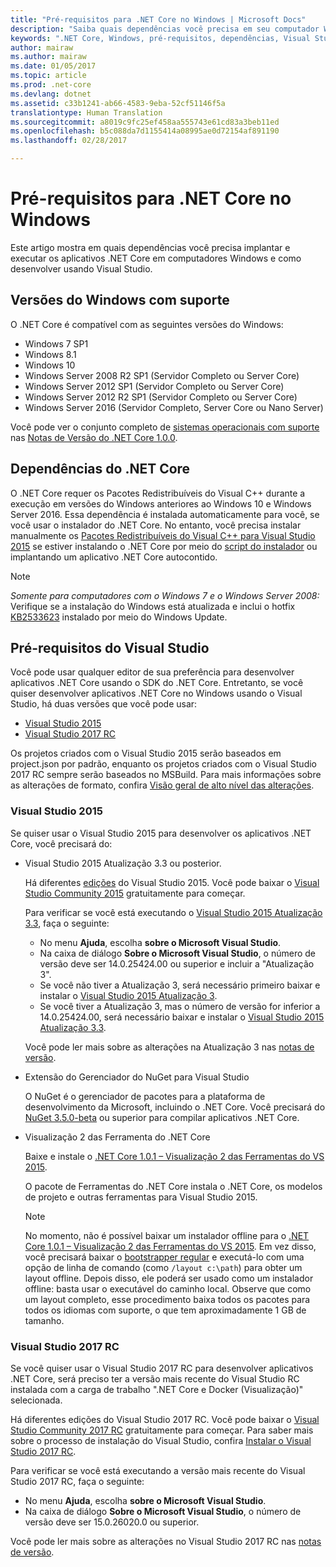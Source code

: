 ```yaml
---
title: "Pré-requisitos para .NET Core no Windows | Microsoft Docs"
description: "Saiba quais dependências você precisa em seu computador Windows para desenvolver e executar aplicativos .NET Core."
keywords: ".NET Core, Windows, pré-requisitos, dependências, Visual Studio"
author: mairaw
ms.author: mairaw
ms.date: 01/05/2017
ms.topic: article
ms.prod: .net-core
ms.devlang: dotnet
ms.assetid: c33b1241-ab66-4583-9eba-52cf51146f5a
translationtype: Human Translation
ms.sourcegitcommit: a8019c9fc25ef458aa555743e61cd83a3beb11ed
ms.openlocfilehash: b5c088da7d1155414a08995ae0d72154af891190
ms.lasthandoff: 02/28/2017

---
```


# <a name="prerequisites-for-net-core-on-windows"></a>Pré-requisitos para .NET Core no Windows

Este artigo mostra em quais dependências você precisa implantar e executar os aplicativos .NET Core em computadores Windows e como desenvolver usando Visual Studio.

## <a name="supported-windows-versions"></a>Versões do Windows com suporte

O .NET Core é compatível com as seguintes versões do Windows:

* Windows 7 SP1
* Windows 8.1
* Windows 10
* Windows Server 2008 R2 SP1 (Servidor Completo ou Server Core)
* Windows Server 2012 SP1 (Servidor Completo ou Server Core)
* Windows Server 2012 R2 SP1 (Servidor Completo ou Server Core)
* Windows Server 2016 (Servidor Completo, Server Core ou Nano Server)

Você pode ver o conjunto completo de [sistemas operacionais com suporte](https://github.com/dotnet/core/blob/master/release-notes/1.0/1.0.0.md#rtm-platform-support) nas [Notas de Versão do .NET Core 1.0.0](https://github.com/dotnet/core/blob/master/release-notes/1.0/1.0.0.md).

## <a name="net-core-dependencies"></a>Dependências do .NET Core

O .NET Core requer os Pacotes Redistribuíveis do Visual C++ durante a execução em versões do Windows anteriores ao Windows 10 e Windows Server 2016. Essa dependência é instalada automaticamente para você, se você usar o instalador do .NET Core. No entanto, você precisa instalar manualmente os [Pacotes Redistribuíveis do Visual C++ para Visual Studio 2015](https://www.microsoft.com/en-us/download/details.aspx?id=48145) se estiver instalando o .NET Core por meio do [script do instalador](https://docs.microsoft.com/en-us/dotnet/articles/core/tools/dotnet-install-script) ou implantando um aplicativo .NET Core autocontido.

> [!NOTE]
> <em>Somente para computadores com o Windows 7 e o Windows Server 2008:</em><br>
> Verifique se a instalação do Windows está atualizada e inclui o hotfix [KB2533623](https://support.microsoft.com/en-us/kb/2533623) instalado por meio do Windows Update.

## <a name="prerequisites-with-visual-studio"></a>Pré-requisitos do Visual Studio

Você pode usar qualquer editor de sua preferência para desenvolver aplicativos .NET Core usando o SDK do .NET Core. Entretanto, se você quiser desenvolver aplicativos .NET Core no Windows usando o Visual Studio, há duas versões que você pode usar:

* [Visual Studio 2015](#visual-studio-2015)
* [Visual Studio 2017 RC](#visual-studio-2017-rc)

Os projetos criados com o Visual Studio 2015 serão baseados em project.json por padrão, enquanto os projetos criados com o Visual Studio 2017 RC sempre serão baseados no MSBuild. Para mais informações sobre as alterações de formato, confira [Visão geral de alto nível das alterações](./preview3/tools/layering.md).

### <a name="visual-studio-2015"></a>Visual Studio 2015

Se quiser usar o Visual Studio 2015 para desenvolver os aplicativos .NET Core, você precisará do:

* Visual Studio 2015 Atualização 3.3 ou posterior.

   Há diferentes [edições](https://www.visualstudio.com/vs/compare) do Visual Studio 2015. Você pode baixar o [Visual Studio Community 2015](https://www.visualstudio.com/downloads/) gratuitamente para começar. 

   Para verificar se você está executando o [Visual Studio 2015 Atualização 3.3](https://msdn.microsoft.com/library/mt752379.aspx), faça o seguinte:

   * No menu **Ajuda**, escolha **sobre o Microsoft Visual Studio**.
   * Na caixa de diálogo **Sobre o Microsoft Visual Studio**, o número de versão deve ser 14.0.25424.00 ou superior e incluir a "Atualização 3".
   * Se você não tiver a Atualização 3, será necessário primeiro baixar e instalar o [Visual Studio 2015 Atualização 3](https://www.visualstudio.com/news/releasenotes/vs2015-update3-vs).
   * Se você tiver a Atualização 3, mas o número de versão for inferior a 14.0.25424.00, será necessário baixar e instalar o [Visual Studio 2015 Atualização 3.3](https://msdn.microsoft.com/library/mt752379.aspx).

   Você pode ler mais sobre as alterações na Atualização 3 nas [notas de versão](https://www.visualstudio.com/news/releasenotes/vs2015-update3-vs).

* Extensão do Gerenciador do NuGet para Visual Studio

   O NuGet é o gerenciador de pacotes para a plataforma de desenvolvimento da Microsoft, incluindo o .NET Core. Você precisará do [NuGet 3.5.0-beta](https://dist.nuget.org/visualstudio-2015-vsix/v3.5.0-beta/NuGet.Tools.vsix) ou superior para compilar aplicativos .NET Core.

* Visualização 2 das Ferramenta do .NET Core

   Baixe e instale o [.NET Core 1.0.1 – Visualização 2 das Ferramentas do VS 2015][sdk]. 

   O pacote de Ferramentas do .NET Core instala o .NET Core, os modelos de projeto e outras ferramentas para Visual Studio 2015.

   > [!NOTE]
   > No momento, não é possível baixar um instalador offline para o [.NET Core 1.0.1 – Visualização 2 das Ferramentas do VS 2015][sdk]. Em vez disso, você precisará baixar o [bootstrapper regular][sdk] e executá-lo com uma opção de linha de comando (como `/layout c:\path`) para obter um layout offline. Depois disso, ele poderá ser usado como um instalador offline: basta usar o executável do caminho local. Observe que como um layout completo, esse procedimento baixa todos os pacotes para todos os idiomas com suporte, o que tem aproximadamente 1 GB de tamanho.

### <a name="visual-studio-2017-rc"></a>Visual Studio 2017 RC

Se você quiser usar o Visual Studio 2017 RC para desenvolver aplicativos .NET Core, será preciso ter a versão mais recente do Visual Studio RC instalada com a carga de trabalho ".NET Core e Docker (Visualização)" selecionada. 

Há diferentes edições do Visual Studio 2017 RC. Você pode baixar o [Visual Studio Community 2017 RC](https://www.visualstudio.com/vs/visual-studio-2017-rc/#downloadvs) gratuitamente para começar.  Para saber mais sobre o processo de instalação do Visual Studio, confira [Instalar o Visual Studio 2017 RC](https://docs.microsoft.com/en-us/visualstudio/install/install-visual-studio).

Para verificar se você está executando a versão mais recente do Visual Studio 2017 RC, faça o seguinte:

* No menu **Ajuda**, escolha **sobre o Microsoft Visual Studio**.
* Na caixa de diálogo **Sobre o Microsoft Visual Studio**, o número de versão deve ser 15.0.26020.0 ou superior.

Você pode ler mais sobre as alterações no Visual Studio 2017 RC nas [notas de versão](https://www.visualstudio.com/en-us/news/releasenotes/vs2017-relnotes).

[sdk]: https://go.microsoft.com/fwlink/?LinkID=827546


